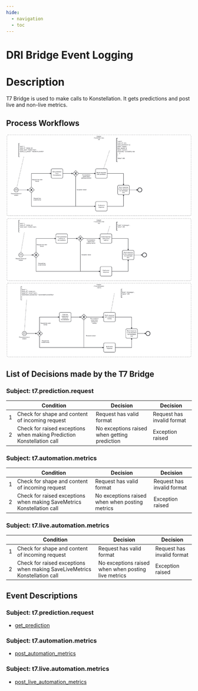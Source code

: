 ```yaml
---
hide:
  - navigation
  - toc
---
```


# DRI Bridge Event Logging

# Description

T7 Bridge is used to make calls to Konstellation. It gets predictions and post live and non-live metrics.

## Process Workflows
![[](../../images/t7-bridge.jpg)](../../images/t7-bridge.jpg)

## List of Decisions made by the T7 Bridge
### Subject: t7.prediction.request
|     | Condition                                                             | Decision                                      | Decision                   |
|-----|-----------------------------------------------------------------------|-----------------------------------------------|----------------------------|
| 1   | Check for shape and content of incoming request                       | Request has valid format                      | Request has invalid format |
| 2   | Check for raised exceptions when making Prediction Konstellation call | No exceptions raised when getting prediction  | Exception raised           |

### Subject: t7.automation.metrics
|     | Condition                                                               | Decision                                        | Decision                    |
|-----|-------------------------------------------------------------------------|-------------------------------------------------|-----------------------------|
| 1   | Check for shape and content of incoming request                         | Request has valid format                        | Request has invalid format  |
| 2   | Check for raised exceptions when making SaveMetrics Konstellation call  | No exceptions raised when when posting metrics  | Exception raised            |

### Subject: t7.live.automation.metrics
|     | Condition                                                                  | Decision                                            | Decision                   |
|-----|----------------------------------------------------------------------------|-----------------------------------------------------|----------------------------|
| 1   | Check for shape and content of incoming request                            | Request has valid format                            | Request has invalid format |
| 2   | Check for raised exceptions when making SaveLiveMetrics Konstellation call | No exceptions raised when when posting live metrics | Exception raised           |

## Event Descriptions
### Subject: t7.prediction.request
* [get_prediction](../services/t7-bridge/actions/get_prediction.md)

### Subject: t7.automation.metrics
* [post_automation_metrics](../services/t7-bridge/actions/post_automation_metrics.md)

### Subject: t7.live.automation.metrics
* [post_live_automation_metrics](../services/t7-bridge/actions/post_live_automation_metrics.md)